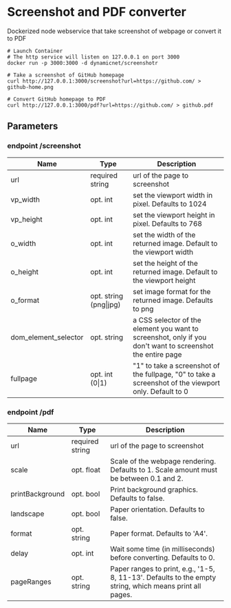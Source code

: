 # Screenshot and PDF converter

Dockerized node webservice that take screenshot of webpage or convert it to PDF

```
# Launch Container
# The http service will listen on 127.0.0.1 on port 3000
docker run -p 3000:3000 -d dynamicnet/screenshotr

# Take a screenshot of GitHub homepage
curl http://127.0.0.1:3000/screenshot?url=https://github.com/ > github-home.png

# Convert GitHub homepage to PDF
curl http://127.0.0.1:3000/pdf?url=https://github.com/ > github.pdf
```


## Parameters
### endpoint /screenshot
Name | Type | Description
---- | ---- | -----------
url | required string | url of the page to screenshot
vp_width | opt. int | set the viewport width in pixel. Defaults to 1024
vp_height | opt. int | set the viewport height in pixel. Defaults to 768
o_width | opt. int | set the width of the returned image. Default to the viewport width
o_height | opt. int | set the height of the returned image. Default to the viewport height
o_format | opt. string (png\|jpg) | set image format for the returned image. Defaults to png
dom_element_selector | opt. string | a CSS selector of the element you want to screenshot, only if you don't want to screenshot the entire page
fullpage | opt. int (0\|1) | "1" to take a screenshot of the fullpage, "0" to take a screenshot of the viewport only. Default to 0

### endpoint /pdf
Name | Type | Description
---- | ---- | -----------
url | required string | url of the page to screenshot
scale | opt. float | Scale of the webpage rendering. Defaults to 1. Scale amount must be between 0.1 and 2.
printBackground | opt. bool | Print background graphics. Defaults to false.
landscape | opt. bool | Paper orientation. Defaults to false.
format | opt. string | Paper format. Defaults to 'A4'.
delay | opt. int | Wait some time (in milliseconds) before converting. Defaults to 0.
pageRanges | opt. string | Paper ranges to print, e.g., '1-5, 8, 11-13'. Defaults to the empty string, which means print all pages.